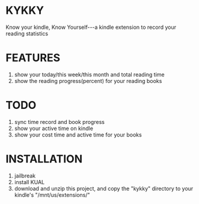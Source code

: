 # KYKKY
Know your kindle, Know Yourself---a kindle extension to record your reading statistics 

# FEATURES
1. show your today/this week/this month and total reading time
2. show the reading progress(percent) for your reading books

# TODO
1. sync time record and book progress
2. show your active time on kindle
3. show your cost time and active time for your books

# INSTALLATION
1. jailbreak
2. install KUAL
3. download and unzip this project, and copy the "kykky" directory to your kindle's "/mnt/us/extensions/"